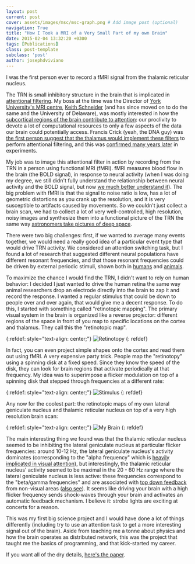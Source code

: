 ```yaml
---
layout: post
current: post
cover: assets/images/msc/msc-graph.png # Add image post (optional)
navigation: True
title: "How I Took a MRI of a Very Small Part of my own Brain"
date: 2015-02-04 13:32:20 +0300
tags: [Publications]
class: post-template
subclass: 'post'
author: josephdviviano
---
```


I was the first person ever to record a fMRI signal from the thalamic reticular nucleus.

The TRN is small inhibitory structure in the brain that is implicated in [attentional filtering](https://www.quantamagazine.org/to-pay-attention-the-brain-uses-filters-not-a-spotlight-20190924/). My boss at the time was the Director of [York University's MRI centre](https://mri.info.yorku.ca/), [Keith Schneider](https://www.psych.udel.edu/people/full-list-searchable/kschneider?uid=kschneider&Name=Keith%20Schneider) (and has since moved on to do the same and the University of Delaware), was mostly interested in how the [subcortical regions of the brain contribute to attention](https://www.jneurosci.org/content/31/23/8643.short): our proclivity to devote a lot of computational resources to only a few aspects of the data our brain could potentially access. Francis Crick (yeah, the DNA guy) was [the first person suggest that the thalamus would implement these filters](https://www.newscientist.com/article/dn14869-crick-was-right-about-vision-filter-in-the-brain/) to perform attentional filtering, and this was [confirmed many years later](https://www.nature.com/articles/nature07382) in experiments.

My job was to image this attentional filter in action by recording from the TRN in a person using functional MRI (fMRI). fMRI measures blood flow in the brain (the BOLD signal), in response to neural activity (when I was doing my degree, we still didn't fully understand the relationship between neural activity and the BOLD signal, but now [we much better understand it](https://royalsocietypublishing.org/doi/abs/10.1098/rstb.2019.0630)). The big problem with fMRI is that the signal to noise ratio is low, has a lot of geometric distortions as you crank up the resolution, and it is very susceptible to artifacts caused by movements. So we couldn't just collect a brain scan, we had to collect a lot of very well-controlled, high resolution, noisy images and synthesize them into a functional picture of the TRN the same way [astronomers take pictures of deep space](https://keithwiley.com/astroPhotography/imageStacking.shtml).

There were two big challenges: first, if we wanted to average many events together, we would need a really good idea of a particular event type that would drive TRN activity. We considered an attention switching task, but I found a lot of research that suggested different neural populations have different resonant frequencies, and that those resonant frequencies could be driven by external periodic stimuli, shown both in [humans](https://pubmed.ncbi.nlm.nih.gov/11355381/) and [animals](https://journals.physiology.org/doi/full/10.1152/jn.00388.2011).

To maximize the chance I would find the TRN, I didn't want to rely on human behavior: I decided I just wanted to drive the human retina the same way animal researchers drop an electrode directly into the brain to zap it and record the response. I wanted a regular stimulus that could be down to people over and over again, that would give me a decent response. To do this, I started with something called "retinotopic mapping". The primary visual system in the brain is organized like a reverse projector: different regions of the space in front of you map to specific locations on the cortex and thalamus. They call this the "retinotopic map".

{:refdef: style="text-align: center;"}
![Retinotopy]({{site.baseurl}}/assets/images/msc/retinotopic-drawing.gif)
{: refdef}

In fact, you can even project simple shapes onto the cortex and read them out using fMRI. A very expensive party trick. People map the "retinotopy" using a spinning disk at a fixed speed. Since they know the speed of the disk, they can look for brain regions that activate periodically at that frequency. My idea was to superimpose a flicker modulation on top of a spinning disk that stepped through frequencies at a different rate:

{:refdef: style="text-align: center;"}
![Stimulus]({{site.baseurl}}/assets/images/msc/stimulus.png)
{: refdef}

Any now for the coolest part: the retinotopic maps of my own lateral geniculate nucleus and thalamic reticular nucleus on top of a very high resolution brain scan:

{:refdef: style="text-align: center;"}
![My Brain]({{site.baseurl}}/assets/images/msc/my-brain.png)
{: refdef}

The main interesting thing we found was that the thalamic reticular nucleus seemed to be inhibiting the lateral geniculate nucleus at particular flicker frequencies: around 10-12 Hz, the lateral geniculate nucleus's activity dominates (corresponding to the "alpha frequency" which is [heavily implicated in visual attention](https://www.jneurosci.org/content/37/42/10173.abstract)), but interestingly, the thalamic reticular nucleus' activity seemed to be maximal in the 20 - 60 Hz range where the lateral geniculate nucleus is less active: these frequencies correspond to the "beta/gamma frequencies" and are associated with [top down feedback](https://www.nature.com/articles/s41598-018-25267-1) from non-visual areas ([also see](https://www.jneurosci.org/content/37/28/6698)). It seems like driving your brain with a high flicker frequency sends shock-waves through your brain and activates an automatic feedback mechanism. I believe it: strobe lights are exciting at concerts for a reason.

This was my first big science project and I would have done a lot of things differently (including try to use an attention task to get a more interesting signal out of the brain). Aside from teaching me a tonne about physics and how the brain operates as distributed network, this was the project that taught me the basics of programming, and that kick-started my career.

If you want all of the dry details, [here's the paper](https://www.jneurosci.org/content/37/42/10173.abstract).
